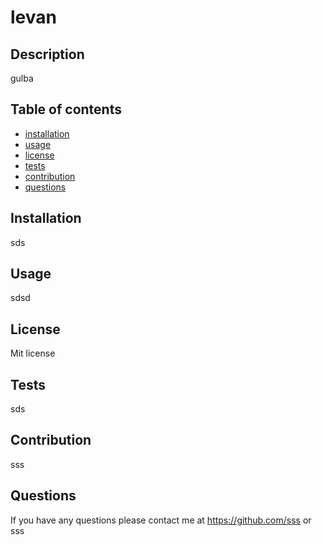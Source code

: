 
  # levan

  ## Description
  gulba

  ## Table of contents
  - [installation](#installation)
  - [usage](#usage)
  - [license](#license)
  - [tests](#tests)
  - [contribution](#contribution)
  - [questions](#questions)

  ## Installation
  sds

  ## Usage

  sdsd
  ## License

  Mit license
  ## Tests

  sds
  ## Contribution

  sss
  ## Questions

  If you have any questions please contact me at 
  https://github.com/sss 
  or
  sss

